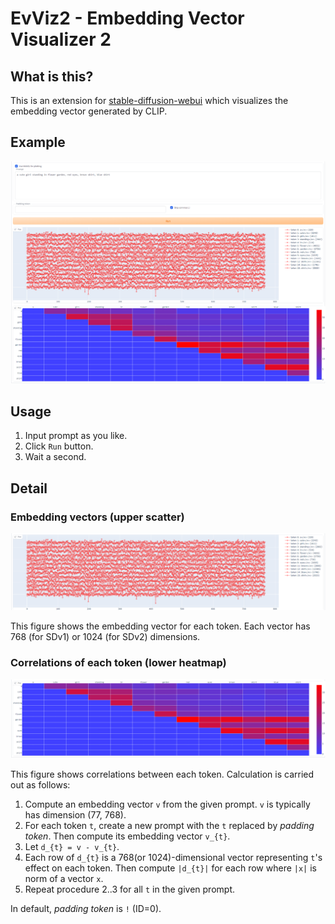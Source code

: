 # EvViz2 - Embedding Vector Visualizer 2

## What is this?

This is an extension for [stable-diffusion-webui](https://github.com/AUTOMATIC1111/stable-diffusion-webui) which visualizes the embedding vector generated by CLIP.

## Example

![example](./images/evviz2.png)

## Usage

1. Input prompt as you like.
2. Click `Run` button.
3. Wait a second.

## Detail

### Embedding vectors (upper scatter)

![scatter](./images/evviz2-1.png)

This figure shows the embedding vector for each token. Each vector has 768 (for SDv1) or 1024 (for SDv2) dimensions.

### Correlations of each token (lower heatmap)

![heatmap](./images/evviz2-2.png)

This figure shows correlations between each token. Calculation is carried out as follows:

1. Compute an embedding vector `v` from the given prompt. `v` is typically has dimension (77, 768).
2. For each token `t`, create a new prompt with the `t` replaced by *padding token*. Then compute its embedding vector `v_{t}`.
3. Let `d_{t} = v - v_{t}`.
4. Each row of `d_{t}` is a 768(or 1024)-dimensional vector representing `t`'s effect on each token. Then compute `|d_{t}|` for each row where `|x|` is norm of a vector `x`.
5. Repeat procedure 2..3 for all `t` in the given prompt.

In default, *padding token* is `!` (ID=0).